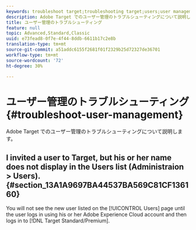 ```yaml
---
keywords: troubleshoot target;troubleshooting target;users;user management
description: Adobe Target でのユーザー管理のトラブルシューティングについて説明します。
title: ユーザー管理のトラブルシューティング
feature: null
topic: Advanced,Standard,Classic
uuid: e73fead8-0f7e-4f44-8ddb-6611b17c2e8b
translation-type: tm+mt
source-git-commit: a51addc6155f2681f01f2329b25d72327de36701
workflow-type: tm+mt
source-wordcount: '72'
ht-degree: 30%

---
```



# ユーザー管理のトラブルシューティング{#troubleshoot-user-management}

Adobe Target でのユーザー管理のトラブルシューティングについて説明します。

## I invited a user to Target, but his or her name does not display in the Users list (Administraion > Users). {#section_13A1A9697BA44537BA569C81CF136160}

You will not see the new user listed on the [!UICONTROL Users] page until the user logs in using his or her Adobe Experience Cloud account and then logs in to [!DNL Target Standard/Premium].
